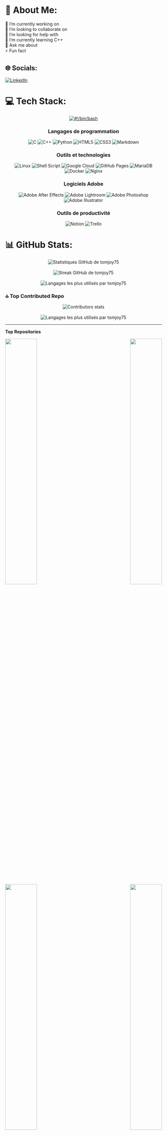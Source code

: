 # 💫 About Me:
🔭 I’m currently working on<br>👯 I’m looking to collaborate on<br>🤝 I’m looking for help with<br>🌱 I’m currently learning C++<br>💬 Ask me about <br>⚡ Fun fact


## 🌐 Socials:
[![LinkedIn](https://img.shields.io/badge/LinkedIn-%230077B5.svg?logo=linkedin&logoColor=white)](https://linkedin.com/in/https://www.linkedin.com/in/thomas-joyeux-16a218135/) 

# 💻 Tech Stack:

<div align="center">

  <!-- Badge pour #!/bin/bash avec lien -->
  <a href="https://www.gnu.org/software/bash/">
    <img src="https://img.shields.io/badge/-%23!%2Fbin%2Fbash-1f425f.svg?style=for-the-badge&logo=gnu-bash&logoColor=white" alt="#!/bin/bash" />
  </a>

  ### **Langages de programmation**

  <img src="https://img.shields.io/badge/C-%2300597C.svg?style=for-the-badge&logo=c&logoColor=white" alt="C" />
  <img src="https://img.shields.io/badge/C++-%2300599C.svg?style=for-the-badge&logo=c%2B%2B&logoColor=white" alt="C++" />
  <img src="https://img.shields.io/badge/Python-3670A0?style=for-the-badge&logo=python&logoColor=ffdd54" alt="Python" />
  <img src="https://img.shields.io/badge/HTML5-%23E34F26.svg?style=for-the-badge&logo=html5&logoColor=white" alt="HTML5" />
  <img src="https://img.shields.io/badge/CSS3-%231572B6.svg?style=for-the-badge&logo=css3&logoColor=white" alt="CSS3" />
  <img src="https://img.shields.io/badge/Markdown-%22999998.svg?style=for-the-badge&logo=markdown&logoColor=white" alt="Markdown" />

  <br/>

  ### **Outils et technologies**

  <img src="https://img.shields.io/badge/Linux-FCC624?style=for-the-badge&logo=linux&logoColor=black" alt="Linux" />
  <img src="https://img.shields.io/badge/Shell_Script-%23121011.svg?style=for-the-badge&logo=gnu-bash&logoColor=white" alt="Shell Script" />
  <img src="https://img.shields.io/badge/Google_Cloud-%234285F4.svg?style=for-the-badge&logo=google-cloud&logoColor=white" alt="Google Cloud" />
  <img src="https://img.shields.io/badge/GitHub_Pages-121013.svg?style=for-the-badge&logo=github&logoColor=white" alt="GitHub Pages" />
  <img src="https://img.shields.io/badge/MariaDB-003545.svg?style=for-the-badge&logo=mariadb&logoColor=white" alt="MariaDB" />
  <img src="https://img.shields.io/badge/Docker-%230db7ed.svg?style=for-the-badge&logo=docker&logoColor=white" alt="Docker" />
  <img src="https://img.shields.io/badge/Nginx-%23009639.svg?style=for-the-badge&logo=nginx&logoColor=white" alt="Nginx" />

  <br/>

  ### **Logiciels Adobe**

  <img src="https://img.shields.io/badge/Adobe_After_Effects-9999FF.svg?style=for-the-badge&logo=Adobe%20After%20Effects&logoColor=white" alt="Adobe After Effects" />
  <img src="https://img.shields.io/badge/Adobe_Lightroom-31A8FF.svg?style=for-the-badge&logo=Adobe%20Lightroom&logoColor=white" alt="Adobe Lightroom" />
  <img src="https://img.shields.io/badge/Adobe_Photoshop-%2331A8FF.svg?style=for-the-badge&logo=adobe%20photoshop&logoColor=white" alt="Adobe Photoshop" />
  <img src="https://img.shields.io/badge/Adobe_Illustrator-%23FF9A00.svg?style=for-the-badge&logo=adobe%20illustrator&logoColor=white" alt="Adobe Illustrator" />

  <br/>

  ### **Outils de productivité**

  <img src="https://img.shields.io/badge/Notion-%23000000.svg?style=for-the-badge&logo=notion&logoColor=white" alt="Notion" />
  <img src="https://img.shields.io/badge/Trello-%23026AA7.svg?style=for-the-badge&logo=Trello&logoColor=white" alt="Trello" />

</div>


# 📊 GitHub Stats:

<div align="center">
  <img src="https://github-readme-stats.vercel.app/api?username=tomjoy75&theme=dark&hide_border=false&include_all_commits=true&count_private=true" alt="Statistiques GitHub de tomjoy75" />
  <br/><br/>
  <img src="https://github-readme-streak-stats.herokuapp.com/?user=tomjoy75&theme=dark&hide_border=false" alt="Streak GitHub de tomjoy75" />
  <br/><br/>
  <img src="https://github-readme-stats.vercel.app/api/top-langs/?username=tomjoy75&theme=dark&hide_border=false&include_all_commits=true&count_private=true&layout=compact" alt="Langages les plus utilisés par tomjoy75" />
</div>

### 🔝 Top Contributed Repo
<div align="center">
  <img src="https://github-contributor-stats.vercel.app/api?username=tomjoy75&limit=5&theme=dark&combine_all_yearly_contributions=true" alt="Contributors stats" />
  <br/><br/>
  <img src="https://visitcount.itsvg.in/api?id=tomjoy75&icon=0&color=0" alt="Langages les plus utilisés par tomjoy75" />
</div>

---
<b>Top Repositories</b>

<div width="100%" align="center"><a href="https://github.com/tomjoy75/minishell" align="left"><img align="left" width="45%" src="https://github-readme-stats.vercel.app/api/pin/?username=tomjoy75&repo=minishell&title_color=3382ed&text_color=ffffff&icon_color=3382ed&bg_color=000000&hide_border=true&locale=en" /></a><a href="https://github.com/tomjoy75/Fractol" align="right"><img align="right" width="45%" src="https://github-readme-stats.vercel.app/api/pin/?username=tomjoy75&repo=Fractol&title_color=3382ed&text_color=ffffff&icon_color=3382ed&bg_color=000000&hide_border=true&locale=en" /></a></div><br /><br /><br /><br /><br />


<div width="100%" align="center"><a href="https://github.com/tomjoy75/cub3d" align="left"><img align="left" width="45%" src="https://github-readme-stats.vercel.app/api/pin/?username=tomjoy75&repo=cub3d&title_color=3382ed&text_color=ffffff&icon_color=3382ed&bg_color=000000&hide_border=true&locale=en" /></a><a href="https://github.com/tomjoy75/Philosophers" align="right"><img align="right" width="45%" src="https://github-readme-stats.vercel.app/api/pin/?username=tomjoy75&repo=Philosophers&title_color=3382ed&text_color=ffffff&icon_color=3382ed&bg_color=000000&hide_border=true&locale=en" /></a></div>
<br /><br /><br /><br /><br /><br />


